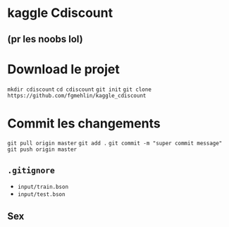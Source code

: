 # kaggle Cdiscount


## (pr les noobs lol) 
# Download le projet
`mkdir cdiscount`
`cd cdiscount`
`git init`
`git clone https://github.com/fgmehlin/kaggle_cdiscount`

# Commit les changements
`git pull origin master`
`git add .`
`git commit -m "super commit message"`
`git push origin master`

## `.gitignore`

- `input/train.bson`
- `input/test.bson`

## Sex




